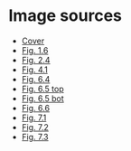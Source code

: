 Image sources
=============

* [Cover](https://apod.nasa.gov/apod/ap990604.html)
* [Fig. 1.6](https://ui.adsabs.harvard.edu/abs/1997A%26A...323L..49P/abstract)
* [Fig. 2.4](https://apod.nasa.gov/apod/ap191117.html)
* [Fig. 4.1](https://apod.nasa.gov/apod/ap150628.html)
* [Fig. 6.4](https://www.nasa.gov/mission_pages/hinode/solar_013.html)
* [Fig. 6.5 top](https://apod.nasa.gov/apod/ap161129.html)
* [Fig. 6.5 bot](https://apod.nasa.gov/apod/ap170330.html)
* [Fig. 6.6](https://apod.nasa.gov/apod/ap151227.html)
* [Fig. 7.1](https://apod.nasa.gov/apod/ap010223.html)
* [Fig. 7.2](https://apod.nasa.gov/apod/ap200216.html)
* [Fig. 7.3](https://apod.nasa.gov/apod/ap100106.html)
